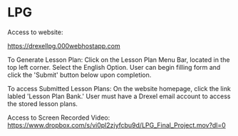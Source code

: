 # LPG

Access to website:

https://drexellpg.000webhostapp.com


To Generate Lesson Plan:
Click on the Lesson Plan Menu Bar, located in the top left corner. Select the English Option. User can begin filling form and click the 'Submit' button below upon completion. 


To access Submitted Lesson Plans:
On the website homepage, click the link labled 'Lesson Plan Bank.' User must have a Drexel email account to access the stored lesson plans. 



Access to Screen Recorded Video:
https://www.dropbox.com/s/vi0pl2zjyfcbu9d/LPG_Final_Project.mov?dl=0


